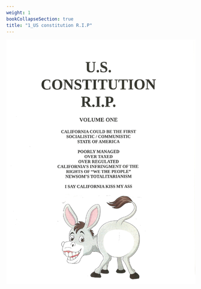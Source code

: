 ```yaml
---
weight: 1
bookCollapseSection: true
title: "1_US constitution R.I.P"
---
```


![us_constitution_rip](jpg/us_constitution_rip.jpg)

